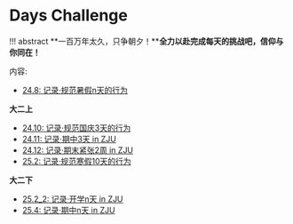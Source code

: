 # **Days Challenge**
!!! abstract
    **一百万年太久，只争朝夕！****全力以赴完成每天的挑战吧，信仰与你同在！**

内容:

- [24.8: 记录·规范暑假n天的行为](24.8.md)

**大二上**
- [24.10: 记录·规范国庆3天的行为](24.10.md)
- [24.11: 记录·期中3天 in ZJU](24.11.md)
- [24.12: 记录·期末紧张2周 in ZJU](24.12.md)
- [25.2: 记录·规范寒假10天的行为](25.2.md)

**大二下**
- [25.2_2: 记录·开学n天 in ZJU](25.2_2.md)
- [25.4: 记录·期中n天 in ZJU](25.4.md)